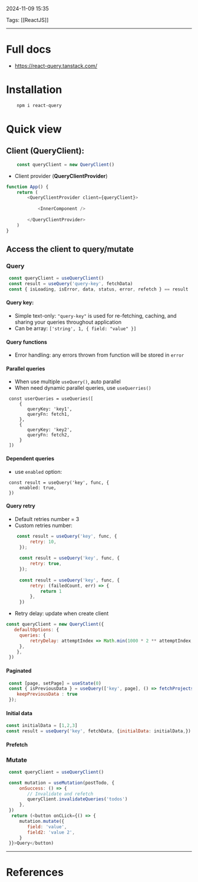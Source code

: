 2024-11-09 15:35

Tags: [[ReactJS]]

---

# Full docs
- https://react-query.tanstack.com/
# Installation
```bash
	npm i react-query
```

# Quick view
## Client (**QueryClient**):
```js
	const queryClient = new QueryClient()
```

- Client provider (**QueryClientProvider**)
```js
function App() {
	return (
		<QueryClientProvider client={queryClient}>
		
			<InnerComponent />
		
		</QueryClientProvider>
	)
}
```

## Access the client to query/mutate
### Query
```js
 const queryClient = useQueryClient()
 const result = useQuery('query-key', fetchData)
 const { isLoading, isError, data, status, error, refetch } == result
```
#### Query key:
-  Simple text-only:  `"query-key"` is used for re-fetching, caching, and sharing your queries throughout application
-  Can be array: `['string', 1, { field: "value" }]`
#### Query functions
- Error handling: any errors thrown from function will be stored in `error`
#### Parallel queries
- When use multiple `useQuery()`, auto parallel
- When need dynamic parallel queries, use `useQuerries()`
```
 const userQueries = useQueries([
	 {
		queryKey: 'key1',
		queryFn: fetch1,
	 },
	 {
		queryKey: 'key2',
		queryFn: fetch2,
	 }
 ])
```
#### Dependent queries
- use `enabled` option:
```
 const result = useQuery('key', func, {
	 enabled: true,
 })
```
#### Query retry
- Default retries number = 3
- Custom retries number:
```js
	const result = useQuery('key', func, {
		 retry: 10,
	 });
	 
	 const result = useQuery('key', func, {
		 retry: true,
	 });
	 
	 const result = useQuery('key', func, {
		 retry: (failedCount, err) => {
			 return 1
		 },
	 })
```
- Retry delay: update when create client
```js
const queryClient = new QueryClient({
   defaultOptions: {
     queries: {
		 retryDelay: attemptIndex => Math.min(1000 * 2 ** attemptIndex, 30000),
	 },
	},
 })
```
#### Paginated
```js
 const [page, setPage] = useState(0)
 const { isPreviousData } = useQuery(['key', page], () => fetchProjects(page), { 
    keepPreviousData : true 
 });
```
#### Initial data
```js
const initialData = [1,2,3]
const result = useQuery('key', fetchData, {initialData: initialData,})
```
#### Prefetch
              
### Mutate
```js
 const queryClient = useQueryClient()

 const mutation = useMutation(postTodo, {
	 onSuccess: () => {
		// Invalidate and refetch
	    queryClient.invalidateQueries('todos')
	 },
 })
  return (<button onCLick={() => {
	 mutation.mutate({
        field: 'value',
        field2: 'value 2',
	 }
 }}>Query</button)
```


---
# References